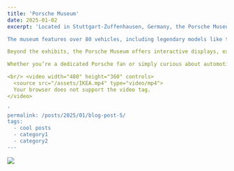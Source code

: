 ```yaml
---
title: 'Porsche Museum'
date: 2025-01-02
excerpt: 'Located in Stuttgart-Zuffenhausen, Germany, the Porsche Museum is a must-visit destination for car enthusiasts and history buffs alike. Opened in 2009, this iconic museum showcases the rich heritage and groundbreaking innovations of one of the world’s most renowned automobile manufacturers.

The museum features over 80 vehicles, including legendary models like the Porsche 356, the 911 series, and race cars that have achieved historic victories. Visitors can explore the evolution of Porsche's engineering marvels, from its humble beginnings in 1948 to its current position as a leader in performance and luxury.

Beyond the exhibits, the Porsche Museum offers interactive displays, exclusive prototypes, and a glimpse into the future of mobility. With its sleek, futuristic architecture and meticulously curated collection, the museum is more than a tribute to Porsche’s legacy—it’s an inspiring celebration of design, technology, and innovation.

Whether you’re a dedicated Porsche fan or simply curious about automotive history, the Porsche Museum promises an unforgettable experience.

<br/> <video width="480" height="360" controls>
  <source src="/assets/IKEA.mp4" type="video/mp4">
  Your browser does not support the video tag.
</video>

'
permalink: /posts/2025/01/blog-post-5/
tags:
  - cool posts
  - category1
  - category2
---
```



<img src='/images/Porshe Museum.png'>

